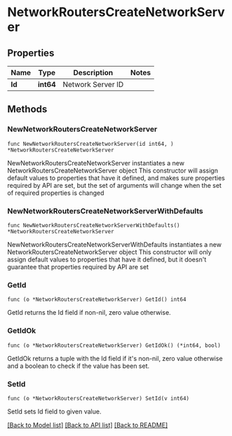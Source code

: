 # NetworkRoutersCreateNetworkServer

## Properties

Name | Type | Description | Notes
------------ | ------------- | ------------- | -------------
**Id** | **int64** | Network Server ID | 

## Methods

### NewNetworkRoutersCreateNetworkServer

`func NewNetworkRoutersCreateNetworkServer(id int64, ) *NetworkRoutersCreateNetworkServer`

NewNetworkRoutersCreateNetworkServer instantiates a new NetworkRoutersCreateNetworkServer object
This constructor will assign default values to properties that have it defined,
and makes sure properties required by API are set, but the set of arguments
will change when the set of required properties is changed

### NewNetworkRoutersCreateNetworkServerWithDefaults

`func NewNetworkRoutersCreateNetworkServerWithDefaults() *NetworkRoutersCreateNetworkServer`

NewNetworkRoutersCreateNetworkServerWithDefaults instantiates a new NetworkRoutersCreateNetworkServer object
This constructor will only assign default values to properties that have it defined,
but it doesn't guarantee that properties required by API are set

### GetId

`func (o *NetworkRoutersCreateNetworkServer) GetId() int64`

GetId returns the Id field if non-nil, zero value otherwise.

### GetIdOk

`func (o *NetworkRoutersCreateNetworkServer) GetIdOk() (*int64, bool)`

GetIdOk returns a tuple with the Id field if it's non-nil, zero value otherwise
and a boolean to check if the value has been set.

### SetId

`func (o *NetworkRoutersCreateNetworkServer) SetId(v int64)`

SetId sets Id field to given value.



[[Back to Model list]](../README.md#documentation-for-models) [[Back to API list]](../README.md#documentation-for-api-endpoints) [[Back to README]](../README.md)


